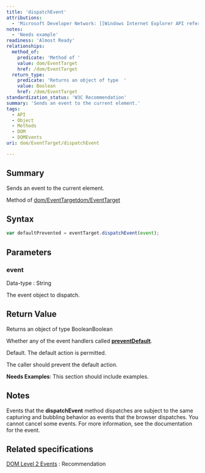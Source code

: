 ```yaml
---
title: 'dispatchEvent'
attributions:
  - 'Microsoft Developer Network: [[Windows Internet Explorer API reference](http://msdn.microsoft.com/en-us/library/ie/hh828809%28v=vs.85%29.aspx) Article]'
notes:
  - 'Needs example'
readiness: 'Almost Ready'
relationships:
  method_of:
    predicate: 'Method of '
    value: dom/EventTarget
    href: /dom/EventTarget
  return_type:
    predicate: 'Returns an object of type  '
    value: Boolean
    href: /dom/EventTarget
standardization_status: 'W3C Recommendation'
summary: 'Sends an event to the current element.'
tags:
  - API
  - Object
  - Methods
  - DOM
  - DOMEvents
uri: dom/EventTarget/dispatchEvent

---
```

## Summary

Sends an event to the current element.

Method of [dom/EventTarget](/dom/EventTarget)[dom/EventTarget](/dom/EventTarget)

## Syntax

``` js
var defaultPrevented = eventTarget.dispatchEvent(event);
```

## Parameters

### event

 Data-type
:   String

 The event object to dispatch.

## Return Value

Returns an object of type BooleanBoolean

Whether any of the event handlers called [**preventDefault**](/dom/Event/preventDefault).

Default. The default action is permitted.

The caller should prevent the default action.

**Needs Examples**: This section should include examples.

## Notes

Events that the **dispatchEvent** method dispatches are subject to the same capturing and bubbling behavior as events that the browser dispatches. You cannot cancel some events. For more information, see the documentation for the event.

## Related specifications

[DOM Level 2 Events](http://www.w3.org/TR/DOM-Level-2-Events/)
:   Recommendation
